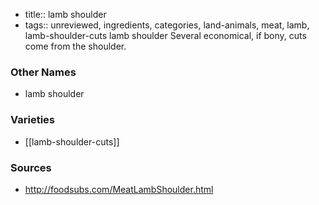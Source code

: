 - title:: lamb shoulder
- tags:: unreviewed, ingredients, categories, land-animals, meat, lamb, lamb-shoulder-cuts
lamb shoulder Several economical, if bony, cuts come from the shoulder.

### Other Names

* lamb shoulder

### Varieties

* [[lamb-shoulder-cuts]]

### Sources
* http://foodsubs.com/MeatLambShoulder.html
